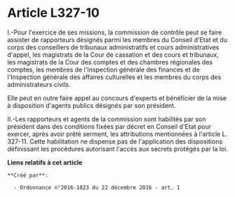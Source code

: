# Article L327-10

I.-Pour l'exercice de ses missions, la commission de contrôle peut se faire assister de rapporteurs désignés parmi les
membres du Conseil d'Etat et du corps des conseillers de tribunaux administratifs et cours administratives d'appel, les
magistrats de la Cour de cassation et des cours et tribunaux, les magistrats de la Cour des comptes et des chambres
régionales des comptes, les membres de l'Inspection générale des finances et de l'Inspection générale des affaires
culturelles et les membres du corps des administrateurs civils. 

Elle peut en outre faire appel au concours d'experts et bénéficier de la mise à disposition d'agents publics désignés par son
président. 

II.-Les rapporteurs et agents de la commission sont habilités par son président dans des conditions fixées par décret en
Conseil d'Etat pour exercer, après avoir prêté serment, les attributions mentionnées à l'article L. 327-11. Cette
habilitation ne dispense pas de l'application des dispositions définissant les procédures autorisant l'accès aux secrets
protégés par la loi.

**Liens relatifs à cet article**

	**Créé par**:

	  - Ordonnance n°2016-1823 du 22 décembre 2016 - art. 1
